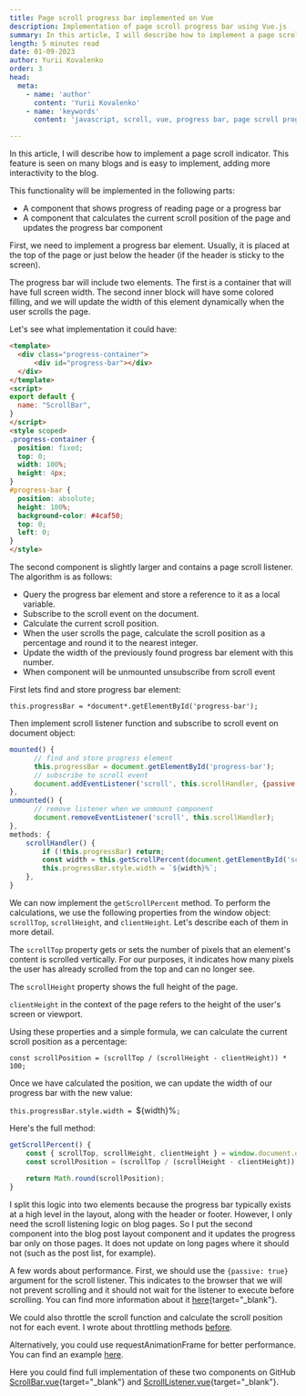 ```yaml
---
title: Page scroll progress bar implemented on Vue
description: Implementation of page scroll progress bar using Vue.js
summary: In this article, I will describe how to implement a page scroll indicator. This feature is seen on many blogs and is easy to implement, adding more interactivity to the blog.
length: 5 minutes read
date: 01-09-2023
author: Yurii Kovalenko
order: 3
head:
  meta:
    - name: 'author'
      content: 'Yurii Kovalenko'
    - name: 'keywords'
      content: 'javascript, scroll, vue, progress bar, page scroll progress bar, page scroll progress indicator'

---
```

In this article, I will describe how to implement a page scroll indicator. This feature is seen on many blogs and is easy to implement, adding more interactivity to the blog.

This functionality will be implemented in the following parts:

- A component that shows progress of reading page or a progress bar
- A component that calculates the current scroll position of the page and updates the progress bar component

First, we need to implement a progress bar element. Usually, it is placed at the top of the page or just below the header (if the header is sticky to the screen).

The progress bar will include two elements. The first is a container that will have full screen width. The second inner block will have some colored filling, and we will update the width of this element dynamically when the user scrolls the page.

Let's see what implementation it could have:

```html
<template>
  <div class="progress-container">
	  <div id="progress-bar"></div>
  </div>
</template>
<script>
export default {
  name: "ScrollBar",
}
</script>
<style scoped>
.progress-container {
  position: fixed;
  top: 0;
  width: 100%;
  height: 4px;
}
#progress-bar {
  position: absolute;
  height: 100%;
  background-color: #4caf50;
  top: 0;
  left: 0;
}
</style>
```

The second component is slightly larger and contains a page scroll listener. The algorithm is as follows:

- Query the progress bar element and store a reference to it as a local variable.
- Subscribe to the scroll event on the document.
- Calculate the current scroll position.
- When the user scrolls the page, calculate the scroll position as a percentage and round it to the nearest integer.
- Update the width of the previously found progress bar element with this number.
- When component will be unmounted unsubscribe from scroll event

First lets find and store progress bar element:

`this.progressBar = *document*.getElementById('progress-bar');`

Then implement scroll listener function and subscribe to scroll event on document object:

```javascript
mounted() {
      // find and store progress element
      this.progressBar = document.getElementById('progress-bar');  
      // subscribe to scroll event
      document.addEventListener('scroll', this.scrollHandler, {passive: true});
},
unmounted() {
      // remove listener when we unmount component
      document.removeEventListener('scroll', this.scrollHandler);
},
methods: {
	scrollHandler() {
        if (!this.progressBar) return;
        const width = this.getScrollPercent(document.getElementById('scroll-area'));
        this.progressBar.style.width = `${width}%`;
	},
}
```

We can now implement the `getScrollPercent` method. To perform the calculations, we use the following properties from the window object: `scrollTop`, `scrollHeight`, and `clientHeight`. Let's describe each of them in more detail.

The `scrollTop` property gets or sets the number of pixels that an element's content is scrolled vertically. For our purposes, it indicates how many pixels the user has already scrolled from the top and can no longer see.

The `scrollHeight` property shows the full height of the page.

`clientHeight` in the context of the page refers to the height of the user's screen or viewport.

Using these properties and a simple formula, we can calculate the current scroll position as a percentage:

`const scrollPosition = (scrollTop / (scrollHeight - clientHeight)) * 100;`

Once we have calculated the position, we can update the width of our progress bar with the new value:

`this.progressBar.style.width = `${width}%`;`

Here's the full method:

```js
getScrollPercent() {
	const { scrollTop, scrollHeight, clientHeight } = window.document.documentElement;
	const scrollPosition = (scrollTop / (scrollHeight - clientHeight)) * 100;
	
    return Math.round(scrollPosition);
}

```

I split this logic into two elements because the progress bar typically exists at a high level in the layout, along with the header or footer. However, I only need the scroll listening logic on blog pages. So I put the second component into the blog post layout component and it updates the progress bar only on those pages. It does not update on long pages where it should not (such as the post list, for example).

A few words about performance. First, we should use the `{passive: true}` argument for the scroll listener. This indicates to the browser that we will not prevent scrolling and it should not wait for the listener to execute before scrolling. You can find more information about it [here](https://developer.chrome.com/docs/lighthouse/best-practices/uses-passive-event-listeners/){target="_blank"}.

We could also throttle the scroll function and calculate the scroll position not for each event. I wrote about throttling methods [before](http://localhost:3000/blog/debounce).

Alternatively, you could use requestAnimationFrame for better performance. You can find an example [here](https://developer.mozilla.org/en-US/docs/Web/API/Document/scroll_event#scroll_event_throttling).

Here you could find full implementation of these two components on GitHub
[ScrollBar.vue](https://github.com/Codexmen/yurrik.com/blob/master/components/ScrollBar.vue){target="_blank"} and [ScrollListener.vue](https://github.com/Codexmen/yurrik.com/blob/master/components/ScrollListener.vue){target="_blank"}.
